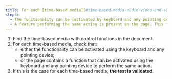 ```yaml
---
title: For each [time-based media](#time-based-media-audio-video-and-synchronised), does each feature meet one of these conditions?
steps:
  - The functionality can be [activated by keyboard and any pointing device](#accessible-and-operable-by-keyboard-and-any-pointing-device).
  - A feature performing the same action is present on the page. This feature can be activated by keyboard or any pointing device.
---
```


1. Find the time-based media with control functions in the document.
2. For each time-based media, check that:
   - either the functionality can be activated using the keyboard and any pointing device;
   - or the page contains a function that can be activated using the keyboard and any pointing device to perform the same action.
3. If this is the case for each time-based media, **the test is validated**.

